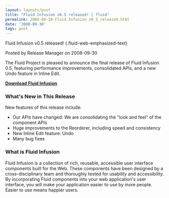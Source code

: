 ```yaml
---
layout: layouts/post
title: "Fluid Infusion v0.5 released! | fluid"
permalink: 2008-09-30-Fluid_Infusion_v0_5_released.html
date: '2008-09-30'
tags: post
---
```

Fluid Infusion v0.5 released! {.fluid-web-emphasized-text}

Posted by Release Manager on 2008-09-30

The Fluid Project is pleased to announce the final release of Fluid
Infusion 0.5, featuring performance improvements, consolidated APIs, and
a new Undo feature in Inline Edit.

**[Download Fluid Infusion](https://github.com/fluid-project/infusion)**

### What's New in This Release

New features of this release include:

- Our APIs have changed: We are consolidating the "look and feel" of
    the component APIs
- Huge improvements to the Reorderer, including speed and consistency
- New Inline Edit feature: Undo
- Many bug fixes

### What is Fluid Infusion

Fluid Infusion is a collection of rich, reusable, accessible user
interface components built for the Web. These components have been
designed by a cross-disciplinary team and thoroughly tested for
usability and accessibility. By incorporating Fluid components into your
web application's user interface, you will make your application easier
to use by more people. Easier to use means happier users.
